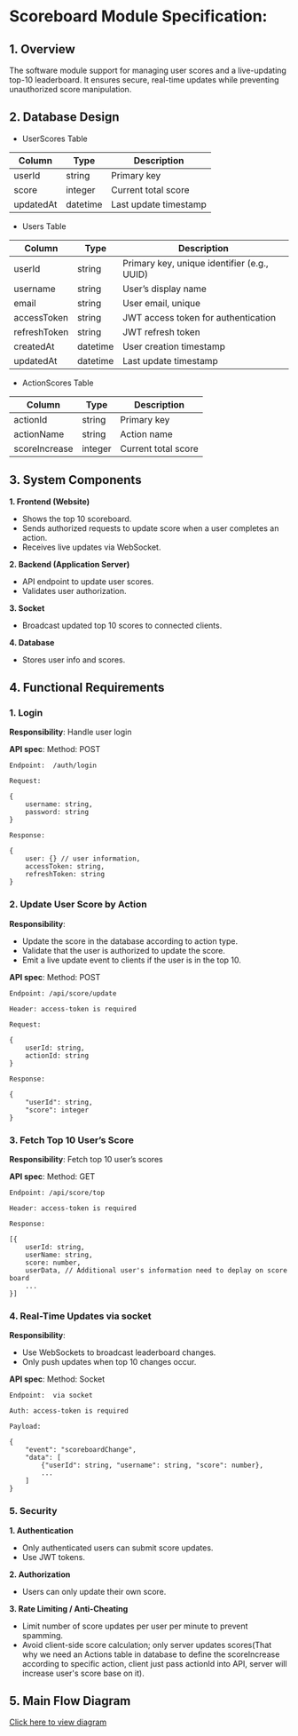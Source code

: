 # Scoreboard Module Specification: 

## 1. Overview
The software module support for managing user scores and a live-updating top-10 leaderboard. It ensures secure, real-time updates while preventing unauthorized score manipulation.

## 2. Database Design
- UserScores Table

| Column    | Type     | Description           |
| --------- | -------- | --------------------- |
| userId    | string   | Primary key           |
| score     | integer  | Current total score   |
| updatedAt | datetime | Last update timestamp |

- Users Table

| Column       | Type         | Description                                 |
| ------------ | ------------ | ------------------------------------------- |
| userId       | string       | Primary key, unique identifier (e.g., UUID) |
| username     | string       | User’s display name                         |
| email        | string       | User email, unique                          |
| accessToken  | string       | JWT access token for authentication         |
| refreshToken | string       | JWT refresh token                           |
| createdAt    | datetime     | User creation timestamp                     |
| updatedAt    | datetime     | Last update timestamp                       |

- ActionScores Table

| Column            | Type     | Description           |
| ----------------- | -------- | --------------------- |
| actionId          | string   | Primary key           |
| actionName        | string   | Action name           |
| scoreIncrease     | integer  | Current total score   |

## 3. System Components
**1. Frontend (Website)**

- Shows the top 10 scoreboard.
- Sends authorized requests to update score when a user completes an action.
- Receives live updates via WebSocket.

**2. Backend (Application Server)**

- API endpoint to update user scores.
- Validates user authorization.

**3. Socket**
- Broadcast updated top 10 scores to connected clients.

**4. Database**
- Stores user info and scores.


## 4. Functional Requirements

### 1. Login

**Responsibility**: Handle user login

**API spec**:
    Method: POST

    Endpoint:  /auth/login

    Request:

    {
        username: string,
        password: string
    }
    
    Response: 

    {
        user: {} // user information,
        accessToken: string,
        refreshToken: string
    }


### 2. Update User Score by Action

**Responsibility**: 
- Update the score in the database according to action type.
- Validate that the user is authorized to update the score.
- Emit a live update event to clients if the user is in the top 10.

**API spec**:
    Method: POST

    Endpoint: /api/score/update

    Header: access-token is required

    Request:

    {
        userId: string,
        actionId: string
    }
    
    Response: 

    {
        "userId": string,
        "score": integer
    }


### 3. Fetch Top 10 User’s Score

**Responsibility**: Fetch top 10 user’s scores

**API spec**:
    Method: GET

    Endpoint: /api/score/top

    Header: access-token is required
    
    Response: 

    [{
        userId: string,
        userName: string,
        score: number,
        userData, // Additional user's information need to deplay on score board
        ...
    }]


### 4. Real-Time Updates via socket

**Responsibility**: 
- Use WebSockets to broadcast leaderboard changes.
- Only push updates when top 10 changes occur.

**API spec**:
    Method: Socket

    Endpoint:  via socket 

    Auth: access-token is required
    
    Payload: 

    {
        "event": "scoreboardChange",
        "data": [
            {"userId": string, "username": string, "score": number},
            ...
        ]
    }

### 5. Security
**1.  Authentication**
- Only authenticated users can submit score updates.
- Use JWT tokens.

**2. Authorization**

- Users can only update their own score.

**3. Rate Limiting / Anti-Cheating**

- Limit number of score updates per user per minute to prevent spamming.
- Avoid client-side score calculation; only server updates scores(That why we need an Actions table in database to define the scoreIncrease according to specific action, client just pass actionId into API, server will increase user's score base on it).

## 5. Main Flow Diagram
[ Click here to view diagram](https://viewer.diagrams.net/?tags=%7B%7D&lightbox=1&highlight=0000ff&edit=_blank&layers=1&nav=1&title=Scoreboard%20Main%20Flow&dark=auto#R%3Cmxfile%3E%3Cdiagram%20name%3D%22Page-1%22%20id%3D%22yvELXFXFmgzVzmuQjB2Z%22%3E3ZpbU5wwFMc%2FDY863MKuj7rW1o62tqujPnUixCUjS5gQ9tJP3wTCLUFXtwi2L%2BzmhITwyz8nOWfXcGbLzWcKk%2FCSBCgybDPYGM6pYduW6dr8Q1i2hQXYk8KwoDiQN9WGOf6NypbSmuEApa0bGSERw0nb6JM4Rj5r2SClZN2%2B7ZFE7acmcIE0w9yHkW69xQELC%2BsUmLX9C8KLsHyyZcqaJSxvloY0hAFZN0zOJ8OZUUJY8W25maFIwCu5FO3OnqmtBkZRzF7TwFuB7beNdw5%2BrX6xL08XlwfHPw5kLysYZfKFb1LEDRdkgWM5brYtYVCSxQES%2FVmGc7IOMUPzBPqids2nn9tCtoxktewZUYY2zw7ZqkBwBSGyRIxu%2BS2ygSvRSe2UJNf1RFilLWxMgidtUM79ouq4xsO%2FSEJvoGV30aLcMiPLJEKMC5U%2FlXMzj32GyfgAnY9G0NEInlESMxQHAhT%2FEASvvs%2BvDTGsM5hgfk19QgXasywJIEP5%2BPnwbfPr7fXoiIG3E3HlzAZB7GqIT6D%2FVBDmb4ofcS7TnB0XqzDDjIWE4t%2FwQ4gWTCeHoMXUcjt0C8CAUMELUAtVCqa5UEVXwgWcnoxP8kgl6XR5AGdIkp5OkhIY%2BDBlFcsg3%2BUTfhUrxyzXv7nCkF9v0cOccPhsdL6O1V77XTq1zSEX%2F%2BQl%2F0qRj%2FAqJxmjdQn2gUAqajl4WHmEWtM356NjdndTtiZDUp5qlGch8p%2B46fxRICsOBTgtXcF1pWWVZEiWD1k6jFiBslEdvfIwUBl753ikcdQIceUei2M8L%2FkRTFPst8HUWjR5iaOg27tm4V4UuBOUxdNNs%2FJ0K0vFY1GgxQIKXO6WIF0g9sI72d2T0IAMOhiXNooivgmv2sPo4i6fcEVwzOo5tpTDCFBmLiUZ9ZFs1IwVlH6qE0vZsHhtrWE%2B69Vb7i%2BE8nH%2FlRKcMZXg9qQEMLQS9Ii0NyUcut60pYYdWshLV%2FzIzF%2BKe%2FTeBeKOKRBPEch0T4Go%2FVjOwILRg%2FIeBQPcpmAOzEPTG1k04COJpjrc%2Fq1qnKHdjJ6I%2BFvVbDC7a3xvbDe8VItFFN6%2B2RRcd8niFfKZjikf4Cjy2dfpgKnS0dBOR0%2By9Od0QNPlWMOdV7xRzytKKF1FJ2%2BVhnrwqaLHoaShp4ruRSCtqIPHcaytBxjhRSzEwidObBwnItrDPoyOZcUSB4Fo3hkrttVk9BAuHoFujg09eB16UFdib8GipWeORnDZ1Tq1jHeKK3a6eu%2BV63ky5nq21WPhvq5ey7EN7er1lNpPxDIq8jpp5vsoTXNaaUJi8dOZmuEZOiWpZHlcoC%2FbYX%2FysfRs2TvtlbviuR73SmvUxaVulq56et53s3RUFbz34tIzgN%2FIv7hXPjMf%2Fe%2BVhkjol38ZKKah%2FuOF8%2BkP%3C%2Fdiagram%3E%3C%2Fmxfile%3E)